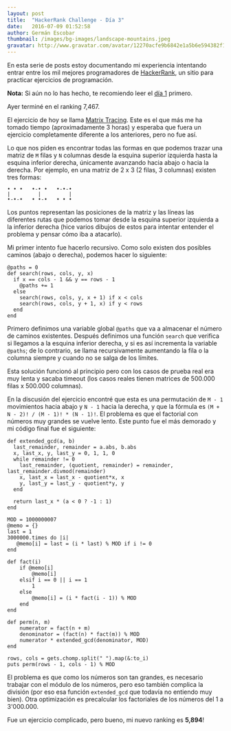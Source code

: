 ```yaml
---
layout: post
title:  "HackerRank Challenge - Día 3"
date:   2016-07-09 01:52:58
author: Germán Escobar
thumbnail: /images/bg-images/landscape-mountains.jpeg
gravatar: http://www.gravatar.com/avatar/12270acfe9b6842e1a5b6e594382f149.jpg?s=80
---
```


En esta serie de posts estoy documentando mi experiencia intentando entrar entre los mil mejores programadores de <a href="https://www.hackerrank.com" target="_blank">HackerRank</a>, un sitio para practicar ejercicios de programación.

**Nota:** Si aún no lo has hecho, te recomiendo leer el <a href="/hackerrank-challenge-dia-1/">día 1</a> primero.

Ayer terminé en el ranking 7,467.

El ejercicio de hoy se llama <a href="https://www.hackerrank.com/challenges/matrix-tracing" target="_blank">Matrix Tracing</a>. Este es el que más me ha tomado tiempo (aproximadamente 3 horas) y esperaba que fuera un ejercicio completamente diferente a los anteriores, pero no fue así.

Lo que nos piden es encontrar todas las formas en que podemos trazar una matriz de `M` filas y `N` columnas desde la esquina superior izquierda hasta la esquina inferior derecha, únicamente avanzando hacia abajo o hacia la derecha. Por ejemplo, en una matriz de 2 x 3 (2 filas, 3 columnas) existen tres formas:

<pre><code class="overflow" style="line-height: 1">• • •   •-• •   •-•-•
|         |         |
•-•-•   • •-•   • • •</code></pre>

Los puntos representan las posiciones de la matriz y las líneas las diferentes rutas que podemos tomar desde la esquina superior izquierda a la inferior derecha (hice varios dibujos de estos para intentar entender el problema y pensar cómo iba a atacarlo).

Mi primer intento fue hacerlo recursivo. Como solo existen dos posibles caminos (abajo o derecha), podemos hacer lo siguiente:

<pre><code class="overflow ruby">@paths = 0
def search(rows, cols, y, x)
  if x == cols - 1 && y == rows - 1
    @paths += 1
  else
    search(rows, cols, y, x + 1) if x < cols
    search(rows, cols, y + 1, x) if y < rows
  end
end</code></pre>

Primero definimos una variable global `@paths` que va a almacenar el número de caminos existentes. Después definimos una función `search` que verifica si llegamos a la esquina inferior derecha, y si es así incrementa la variable `@paths`; de lo contrario, se llama recursivamente aumentando la fila o la columna siempre y cuando no se salga de los límites.

Esta solución funcionó al principio pero con los casos de prueba real era muy lenta y sacaba timeout (los casos reales tienen matrices de 500.000 filas x 500.000 columnas).

En la discusión del ejercicio encontré que esta es una permutación de `M - 1` movimientos hacia abajo y `N - 1` hacia la derecha, y que la fórmula es `(M + N - 2)! / (M - 1)! * (N - 1)!`. El problema es que el factorial con números muy grandes se vuelve lento. Este punto fue el más demorado y mi código final fue el siguiente:

<pre><code class="overflow ruby">def extended_gcd(a, b)
  last_remainder, remainder = a.abs, b.abs
  x, last_x, y, last_y = 0, 1, 1, 0
  while remainder != 0
    last_remainder, (quotient, remainder) = remainder, last_remainder.divmod(remainder)
    x, last_x = last_x - quotient*x, x
    y, last_y = last_y - quotient*y, y
  end

  return last_x * (a < 0 ? -1 : 1)
end

MOD = 1000000007
@memo = {}
last = 1
3000000.times do |i|
   @memo[i] = last = (i * last) % MOD if i != 0
end

def fact(i)
    if @memo[i]
        @memo[i]
    elsif i == 0 || i == 1
        1
    else
        @memo[i] = (i * fact(i - 1)) % MOD
    end
end

def perm(n, m)
    numerator = fact(n + m)
    denominator = (fact(n) * fact(m)) % MOD
    numerator * extended_gcd(denominator, MOD)
end

rows, cols = gets.chomp.split(" ").map(&:to_i)
puts perm(rows - 1, cols - 1) % MOD</code></pre>

El problema es que como los números son tan grandes, es necesario trabajar con el módulo de los números, pero eso también complica la división (por eso esa función `extended_gcd` que todavía no entiendo muy bien). Otra optimización es precalcular los factoriales de los números del 1 a 3'000.000.

Fue un ejercicio complicado, pero bueno, mi nuevo ranking es **5,894**!
